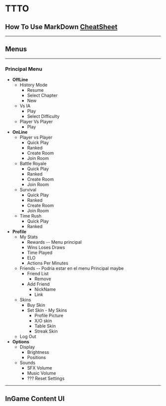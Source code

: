# TTTO

## How To Use MarkDown [CheatSheet](https://www.markdownguide.org/cheat-sheet/)

---

## **Menus**

---

### **Principal Menu**

* **OffLine**
  * History Mode
    * Resume
    * Select Chapter
    * New
  * Vs IA
    * Play
    * Select Difficulty
  * Player Vs Player
    * Play
* **OnLine**
  * Player vs Player
    * Quick Play
    * Ranked
    * Create Room
    * Join Room
  * Battle Royale
    * Quick Play
    * Ranked
    * Create Room
    * Join Room
  * Survival
    * Quick Play
    * Ranked
    * Create Room
    * Join Room
  * Time Rush
    * Quick Play
    * Ranked
* **Profile**
  * My Stats
    * Rewards -- Menu principal
    * Wins Loses Draws
    * Time Played
    * ELO
    * Actions Per Minutes
  * Friends -- Podria estar en el menu Principal maybe
    * Friend List
      * Remove
    * Add Friend
      * NickName
      * Link
  * Skins
    * Buy Skin
    * Set Skin - My Skins
      * Profile Picture
      * X/O skin
      * Table Skin
      * Streak Skin
  * Log Out
* **Options**
  * Display
    * Brightness
    * Positions
  * Sounds
    * SFX Volume
    * Music Volume
    * ??? Reset Settings

---

## InGame Content UI

